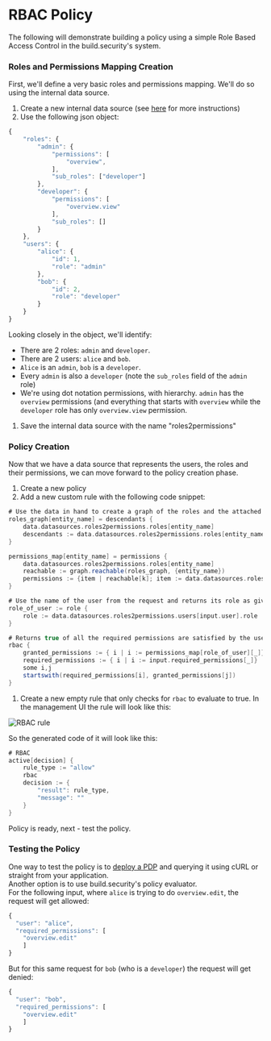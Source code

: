 # RBAC Policy

The following will demonstrate building a policy using a simple Role Based Access Control in the build.security's system.

### Roles and Permissions Mapping Creation

First, we'll define a very basic roles and permissions mapping. We'll do so using the internal data source.

1. Create a new internal data source \(see [here](data-sources/new-internal-data-source.md) for more instructions\)
2. Use the following json object:

```javascript
{
    "roles": {
        "admin": {
            "permissions": [
                "overview",
            ],
            "sub_roles": ["developer"]
        },
        "developer": {
            "permissions": [
                "overview.view"
            ],
            "sub_roles": []
        }
    },
    "users": {
        "alice": {
            "id": 1,
            "role": "admin"
        },
        "bob": {
            "id": 2,
            "role": "developer"
        }
    }
}
```

Looking closely in the object, we'll identify:

* There are 2 roles: `admin` and `developer`.
* There are 2 users: `alice` and `bob`.
* `Alice` is an `admin`, `bob` is a `developer`.
* Every `admin` is also a `developer` \(note the `sub_roles` field of the `admin` role\)
* We're using dot notation permissions, with hierarchy. `admin` has the `overview` permissions \(and everything that starts with `overview` while the `developer` role has only `overview.view` permission.

1. Save the internal data source with the name "roles2permissions"

### Policy Creation

Now that we have a data source that represents the users, the roles and their permissions, we can move forward to the policy creation phase.

1. Create a new policy
2. Add a new custom rule with the following code snippet:

```scala
# Use the data in hand to create a graph of the roles and the attached permissions
roles_graph[entity_name] = descendants {
    data.datasources.roles2permissions.roles[entity_name]
    descendants := data.datasources.roles2permissions.roles[entity_name].sub_roles
}

permissions_map[entity_name] = permissions {
    data.datasources.roles2permissions.roles[entity_name]
    reachable := graph.reachable(roles_graph, {entity_name})
    permissions := {item | reachable[k]; item := data.datasources.roles2permissions.roles[k].permissions[_]}
}

# Use the name of the user from the request and returns its role as given by the data
role_of_user := role {
    role := data.datasources.roles2permissions.users[input.user].role
}

# Returns true of all the required permissions are satisfied by the user's granted permissions
rbac {
    granted_permissions := { i | i := permissions_map[role_of_user][_]}
    required_permissions := { i | i := input.required_permissions[_]}
    some i,j
    startswith(required_permissions[i], granted_permissions[j])
}
```

1. Create a new empty rule that only checks for `rbac` to evaluate to true. In the management UI the rule will look like this:

![RBAC rule](https://files.readme.io/f46f474-emptry_rbac_rule.png)

So the generated code of it will look like this:

```scala
# RBAC
active[decision] {
    rule_type := "allow"
    rbac
    decision := {
        "result": rule_type,
        "message": ""
    }
}
```

Policy is ready, next - test the policy.

### Testing the Policy

One way to test the policy is to [deploy a PDP](policy-decision-points-pdp/creating-a-new-pdp-configuration.md) and querying it using cURL or straight from your application.  
Another option is to use build.security's policy evaluator.  
For the following input, where `alice` is trying to do `overview.edit`, the request will get allowed:

```javascript
{
  "user": "alice",
  "required_permissions": [
    "overview.edit"
    ]
}
```

But for this same request for `bob` \(who is a `developer`\) the request will get denied:

```javascript
{
  "user": "bob",
  "required_permissions": [
    "overview.edit"
    ]
}
```

